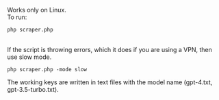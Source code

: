 Works only on Linux. <br />
To run: <br /> 
```properties
php scraper.php
```
<br />
If the script is throwing errors, which it does if you are using a VPN, then use slow mode. <br /> 

```properties
php scraper.php -mode slow
```
The working keys are written in text files with the model name (gpt-4.txt, gpt-3.5-turbo.txt).

